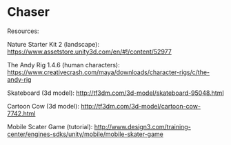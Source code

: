 # Chaser

Resources:

Nature Starter Kit 2 (landscape):
https://www.assetstore.unity3d.com/en/#!/content/52977

The Andy Rig 1.4.6 (human characters):
https://www.creativecrash.com/maya/downloads/character-rigs/c/the-andy-rig

Skateboard (3d model):
http://tf3dm.com/3d-model/skateboard-95048.html

Cartoon Cow (3d model):
http://tf3dm.com/3d-model/cartoon-cow-7742.html

Mobile Scater Game (tutorial):
http://www.design3.com/training-center/engines-sdks/unity/mobile/mobile-skater-game